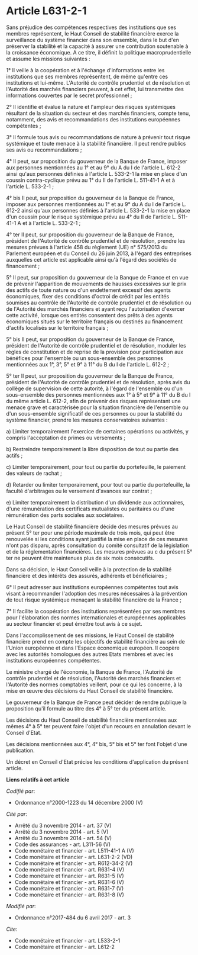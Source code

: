 # Article L631-2-1

Sans préjudice des compétences respectives des institutions que ses membres représentent, le Haut Conseil de stabilité
financière exerce la surveillance du système financier dans son ensemble, dans le but d'en préserver la stabilité et la
capacité à assurer une contribution soutenable à la croissance économique. A ce titre, il définit la politique
macroprudentielle et assume les missions suivantes :

1° Il veille à la coopération et à l'échange d'informations entre les institutions que ses membres représentent, de même
qu'entre ces institutions et lui-même. L'Autorité de contrôle prudentiel et de résolution et l'Autorité des marchés
financiers peuvent, à cet effet, lui transmettre des informations couvertes par le secret professionnel ;

2° Il identifie et évalue la nature et l'ampleur des risques systémiques résultant de la situation du secteur et des marchés
financiers, compte tenu, notamment, des avis et recommandations des institutions européennes compétentes ;

3° Il formule tous avis ou recommandations de nature à prévenir tout risque systémique et toute menace à la stabilité
financière. Il peut rendre publics ses avis ou recommandations ;

4° Il peut, sur proposition du gouverneur de la Banque de France, imposer aux personnes mentionnées au 1° et au 9° du A du I
de l'article L. 612-2 ainsi qu'aux personnes définies à l'article L. 533-2-1 la mise en place d'un coussin contra-cyclique
prévu au 1° du II de l'article L. 511-41-1 A et à l'article L. 533-2-1 ;

4° bis Il peut, sur proposition du gouverneur de la Banque de France, imposer aux personnes mentionnées au 1° et au 9° du A
du I de l'article L. 612-2 ainsi qu'aux personnes définies à l'article L. 533-2-1 la mise en place d'un coussin pour le
risque systémique prévu au 4° du II de l'article L. 511-41-1 A et à l'article L. 533-2-1 ;

4° ter Il peut, sur proposition du gouverneur de la Banque de France, président de l'Autorité de contrôle prudentiel et de
résolution, prendre les mesures prévues à l'article 458 du règlement (UE) n° 575/2013 du Parlement européen et du Conseil du
26 juin 2013, à l'égard des entreprises auxquelles cet article est applicable ainsi qu'à l'égard des sociétés de
financement ;

5° Il peut, sur proposition du gouverneur de la Banque de France et en vue de prévenir l'apparition de mouvements de hausses
excessives sur le prix des actifs de toute nature ou d'un endettement excessif des agents économiques, fixer des conditions
d'octroi de crédit par les entités soumises au contrôle de l'Autorité de contrôle prudentiel et de résolution ou de
l'Autorité des marchés financiers et ayant reçu l'autorisation d'exercer cette activité, lorsque ces entités consentent des
prêts à des agents économiques situés sur le territoire français ou destinés au financement d'actifs localisés sur le
territoire français ;

5° bis Il peut, sur proposition du gouverneur de la Banque de France, président de l'Autorité de contrôle prudentiel et de
résolution, moduler les règles de constitution et de reprise de la provision pour participation aux bénéfices pour l'ensemble
ou un sous-ensemble des personnes mentionnées aux 1°, 3°, 5° et 9° à 11° du B du I de l'article L. 612-2 ;

5° ter Il peut, sur proposition du gouverneur de la Banque de France, président de l'Autorité de contrôle prudentiel et de
résolution, après avis du collège de supervision de cette autorité, à l'égard de l'ensemble ou d'un sous-ensemble des
personnes mentionnées aux 1° à 5° et 9° à 11° du B du I du même article L. 612-2, afin de prévenir des risques représentant
une menace grave et caractérisée pour la situation financière de l'ensemble ou d'un sous-ensemble significatif de ces
personnes ou pour la stabilité du système financier, prendre les mesures conservatoires suivantes :

a) Limiter temporairement l'exercice de certaines opérations ou activités, y compris l'acceptation de primes ou versements ;

b) Restreindre temporairement la libre disposition de tout ou partie des actifs ;

c) Limiter temporairement, pour tout ou partie du portefeuille, le paiement des valeurs de rachat ;

d) Retarder ou limiter temporairement, pour tout ou partie du portefeuille, la faculté d'arbitrages ou le versement d'avances
sur contrat ;

e) Limiter temporairement la distribution d'un dividende aux actionnaires, d'une rémunération des certificats mutualistes ou
paritaires ou d'une rémunération des parts sociales aux sociétaires.

Le Haut Conseil de stabilité financière décide des mesures prévues au présent 5° ter pour une période maximale de trois mois,
qui peut être renouvelée si les conditions ayant justifié la mise en place de ces mesures n'ont pas disparu, après
consultation du comité consultatif de la législation et de la réglementation financières. Les mesures prévues au c du présent
5° ter ne peuvent être maintenues plus de six mois consécutifs.

Dans sa décision, le Haut Conseil veille à la protection de la stabilité financière et des intérêts des assurés, adhérents et
bénéficiaires ;

6° Il peut adresser aux institutions européennes compétentes tout avis visant à recommander l'adoption des mesures
nécessaires à la prévention de tout risque systémique menaçant la stabilité financière de la France ;

7° Il facilite la coopération des institutions représentées par ses membres pour l'élaboration des normes internationales et
européennes applicables au secteur financier et peut émettre tout avis à ce sujet.

Dans l'accomplissement de ses missions, le Haut Conseil de stabilité financière prend en compte les objectifs de stabilité
financière au sein de l'Union européenne et dans l'Espace économique européen. Il coopère avec les autorités homologues des
autres Etats membres et avec les institutions européennes compétentes.

Le ministre chargé de l'économie, la Banque de France, l'Autorité de contrôle prudentiel et de résolution, l'Autorité des
marchés financiers et l'Autorité des normes comptables veillent, pour ce qui les concerne, à la mise en œuvre des décisions
du Haut Conseil de stabilité financière.

Le gouverneur de la Banque de France peut décider de rendre publique la proposition qu'il formule au titre des 4° à 5° ter du
présent article.

Les décisions du Haut Conseil de stabilité financière mentionnées aux mêmes 4° à 5° ter peuvent faire l'objet d'un recours en
annulation devant le Conseil d'Etat.

Les décisions mentionnées aux 4°, 4° bis, 5° bis et 5° ter font l'objet d'une publication.

Un décret en Conseil d'Etat précise les conditions d'application du présent article.

**Liens relatifs à cet article**

_Codifié par_:

  - Ordonnance n°2000-1223 du 14 décembre 2000 (V)

_Cité par_:

  - Arrêté du 3 novembre 2014 - art. 37 (V)
  - Arrêté du 3 novembre 2014 - art. 5 (V)
  - Arrêté du 3 novembre 2014 - art. 54 (V)
  - Code des assurances - art. L311-56 (V)
  - Code monétaire et financier - art. L511-41-1 A (V)
  - Code monétaire et financier - art. L631-2-2 (VD)
  - Code monétaire et financier - art. R612-34-2 (V)
  - Code monétaire et financier - art. R631-4 (V)
  - Code monétaire et financier - art. R631-5 (V)
  - Code monétaire et financier - art. R631-6 (V)
  - Code monétaire et financier - art. R631-7 (V)
  - Code monétaire et financier - art. R631-8 (V)

_Modifié par_:

  - Ordonnance n°2017-484 du 6 avril 2017 - art. 3

_Cite_:

  - Code monétaire et financier - art. L533-2-1
  - Code monétaire et financier - art. L612-2
